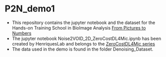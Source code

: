 # P2N_demo1

- This repository contains the jupyter notebook and the dataset for the Hands-on Training School in BioImage Analysis [From Pictures to Numbers](https://www.uantwerpen.be/en/summer-winter-schools/from-pictures-to-numbers/) 
- The jupyter notebook Noise2VOID_2D_ZeroCostDL4Mic.ipynb has been created by HenriquesLab and belongs to the [ZeroCostDL4Mic series](https://github.com/HenriquesLab/ZeroCostDL4Mic/tree/master)
- The data used in the demo is found in the folder Denoising_Dataset.
